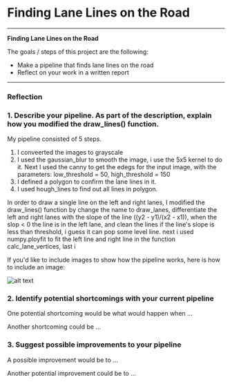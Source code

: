 # **Finding Lane Lines on the Road** 


---

**Finding Lane Lines on the Road**

The goals / steps of this project are the following:
* Make a pipeline that finds lane lines on the road
* Reflect on your work in a written report


[//]: # (Image References)

[image1]: ./examples/grayscale.jpg "Grayscale"

---

### Reflection

### 1. Describe your pipeline. As part of the description, explain how you modified the draw_lines() function.

My pipeline consisted of 5 steps. 
 1. I conveerted the images to grayscale
 2. I used the gaussian_blur to smooth the image, i use the 5x5 kernel to do it. Next I used the canny to get the edegs for the input image, with the parameters: low_threshold = 50, high_threshold = 150
 3. I defined a polygon to confirm the lane lines in it.
 4. I used hough_lines to find out all lines in polygon.

In order to draw a single line on the left and right lanes, I modified the draw_lines() function by change the name to draw_lanes, differentiate the left and right lanes with the slope of the line ((y2 - y1)/(x2 - x1)), when the slop < 0 the line is in the left lane, and clean the lines if the line's slope is less than threshold, i guess it can pop some level line. next i used numpy.ployfit to fit the left line and right line in the function calc_lane_vertices, last i 

If you'd like to include images to show how the pipeline works, here is how to include an image: 

![alt text][image1]


### 2. Identify potential shortcomings with your current pipeline


One potential shortcoming would be what would happen when ... 

Another shortcoming could be ...


### 3. Suggest possible improvements to your pipeline

A possible improvement would be to ...

Another potential improvement could be to ...
